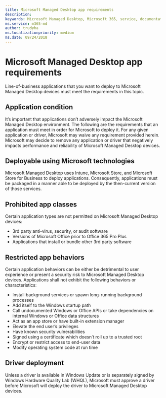 ```yaml
---
title: Microsoft Managed Desktop app requirements 
description:  
keywords: Microsoft Managed Desktop, Microsoft 365, service, documentation
ms.service: m365-md
author: trudyha
ms.localizationpriority: medium
ms.date: 09/24/2018
---
```


# Microsoft Managed Desktop app requirements

<!--This topic is the target for aka.ms/app-req. This is aka link is used from EA agreeement for MMD. do not delete.-->

<!--Application addendum -->
 
Line-of-business applications that you want to deploy to Microsoft Managed Desktop devices must meet the requirements in this topic. 

## Application condition

It’s important that applications don’t adversely impact the Microsoft Managed Desktop environment. The following are the requirements that an application must meet in order for Microsoft to deploy it. For any given application or driver, Microsoft may waive any requirement provided herein. Microsoft may decide to remove any application or driver that negatively impacts performance and reliability of Microsoft Managed Desktop devices.

## Deployable using Microsoft technologies

Microsoft Managed Desktop uses Intune,  Microsoft Store, and  Microsoft Store for Business to deploy applications. Consequently, applications must be packaged in a manner able to be deployed by the then-current version of those services.

## Prohibited app classes

Certain application types are not permitted on Microsoft Managed Desktop devices:
- 3rd party anti-virus, security, or audit software
- Versions of Microsoft Office prior to Office 365 Pro Plus
- Applications that install or bundle other 3rd party software

## Restricted app behaviors

Certain application behaviors can be either be detrimental to user experience or present a security risk to Microsoft Managed Desktop devices. Applications shall not exhibit the following behaviors or characteristics: 
- Install background services or spawn long-running background processes
- Add itself to the Windows startup path
- Call undocumented Windows or Office APIs or take dependencies on internal Windows or Office data structures
- Act as an app store or have built-in extension manager
- Elevate the end user’s privileges
- Have known security vulnerabilities
- Signed using a certificate which doesn’t roll up to a trusted root
- Encrypt or restrict access to end-user data
- Modify operating system code at run time

## Driver deployment

Unless a driver is available in Windows Update or is separately signed by Windows Hardware Quality Lab (WHQL), Microsoft must approve a driver before Microsoft will deploy the driver to Microsoft Managed Desktop devices.